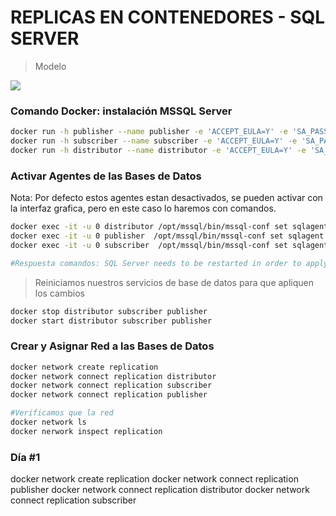 # REPLICAS EN CONTENEDORES - SQL SERVER

> Modelo

![](https://github.com/AlexanderPacheco/Databases_Build/blob/master/Practica%203/modelo.png)

### Comando Docker: instalación MSSQL Server

```bash
docker run -h publisher --name publisher -e 'ACCEPT_EULA=Y' -e 'SA_PASSWORD=Pa55w0rd!' -p 1451:1433 -d mcr.microsoft.com/mssql/server:2019-CU15-ubuntu-20.04
docker run -h subscriber --name subscriber -e 'ACCEPT_EULA=Y' -e 'SA_PASSWORD=Pa55w0rd!' -p 1452:1433 -d mcr.microsoft.com/mssql/server:2019-CU15-ubuntu-20.04
docker run -h distributor --name distributor -e 'ACCEPT_EULA=Y' -e 'SA_PASSWORD=Pa55w0rd!' -p 1453:1433 -d mcr.microsoft.com/mssql/server:2019-CU15-ubuntu-20.04
```

### Activar Agentes de las Bases de Datos

Nota: Por defecto estos agentes estan desactivados, se pueden activar con la interfaz grafica, pero en este caso lo haremos con comandos.

```bash
docker exec -it -u 0 distributor /opt/mssql/bin/mssql-conf set sqlagent.enabled true
docker exec -it -u 0 publisher  /opt/mssql/bin/mssql-conf set sqlagent.enabled true 
docker exec -it -u 0 subscriber  /opt/mssql/bin/mssql-conf set sqlagent.enabled true 

#Respuesta comandos: SQL Server needs to be restarted in order to apply this setting. Please run 'systemctl restart mssql-server.service'.
```

> Reiniciamos nuestros servicios de base de datos para que apliquen los cambios

```bash
docker stop distributor subscriber publisher
docker start distributor subscriber publisher
```

### Crear y Asignar Red a las Bases de Datos
```bash
docker network create replication
docker network connect replication distributor
docker network connect replication subscriber
docker network connect replication publisher

#Verificamos que la red
docker network ls
docker nerwork inspect replication
```

### Día #1
docker network create replication
docker network connect replication publisher
docker network connect replication distributor
docker network connect replication subscriber
```bash

```
